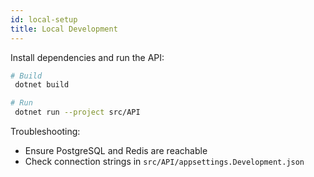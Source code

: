 ```yaml
---
id: local-setup
title: Local Development
---
```


Install dependencies and run the API:

```bash
# Build
 dotnet build

# Run
 dotnet run --project src/API
```

Troubleshooting:
- Ensure PostgreSQL and Redis are reachable
- Check connection strings in `src/API/appsettings.Development.json`
